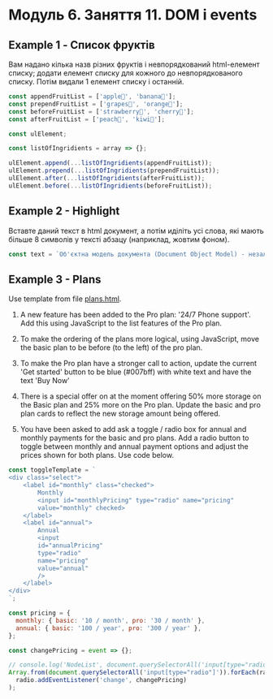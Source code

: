 # Модуль 6. Заняття 11. DOM i events

## Example 1 - Список фруктів

Вам надано кілька назв різних фруктів і невпорядкований html-елемент списку;
додати елемент списку для кожного до невпорядкованого списку. Потім видали 1
елемент списку і останній.

```js
const appendFruitList = ['apple🍎', 'banana🍌'];
const prependFruitList = ['grapes🍇', 'orange🍊'];
const beforeFruitList = ['strawberry🍓', 'cherry🍒'];
const afterFruitList = ['peach🍑', 'kiwi🥝'];

const ulElement;

const listOfIngridients = array => {};

ulElement.append(...listOfIngridients(appendFruitList));
ulElement.prepend(...listOfIngridients(prependFruitList));
ulElement.after(...listOfIngridients(afterFruitList));
ulElement.before(...listOfIngridients(beforeFruitList));
```

## Example 2 - Highlight

Вставте даний текст в html документ, а потім иділіть усі слова, які мають більше
8 символів у тексті абзацу (наприклад, жовтим фоном).

```js
const text = `Об'єктна модель документа (Document Object Model) - незалежний від мови інтерфейс для роботи з HTML-документом. Містить набір властивостей і методів, що дозволяють шукати, створювати і видаляти елементи, реагувати на дії користувача і багато іншого. Тобто з'єднує сторінку з мовою програмування.`;
```

## Example 3 - Plans

Use template from file [plans.html](./example_3.html).

1. A new feature has been added to the Pro plan: '24/7 Phone support'. Add this
   using JavaScript to the list features of the Pro plan.

2. To make the ordering of the plans more logical, using JavaScript, move the
   basic plan to be before (to the left) of the pro plan.

3. To make the Pro plan have a stronger call to action, update the current 'Get
   started' button to be blue (#007bff) with white text and have the text 'Buy
   Now'

4. There is a special offer on at the moment offering 50% more storage on the
   Basic plan and 25% more on the Pro plan. Update the basic and pro plan cards
   to reflect the new storage amount being offered.

5. You have been asked to add ask a toggle / radio box for annual and monthly
   payments for the basic and pro plans. Add a radio button to toggle between
   monthly and annual payment options and adjust the prices shown for both
   plans. Use code below.

```js
const toggleTemplate = `
<div class="select">
    <label id="monthly" class="checked">
        Monthly 
        <input id="monthlyPricing" type="radio" name="pricing"
        value="monthly" checked>
    </label>
    <label id="annual">
        Annual
        <input
        id="annualPricing"
        type="radio"
        name="pricing"
        value="annual"
        />
    </label>
</div>
`;

const pricing = {
  monthly: { basic: '10 / month', pro: '30 / month' },
  annual: { basic: '100 / year', pro: '300 / year' },
};

const changePricing = event => {};

// console.log('NodeList', document.querySelectorAll('input[type="radio"]'));
Array.from(document.querySelectorAll('input[type="radio"]')).forEach(radio =>
  radio.addEventListener('change', changePricing)
);
```
